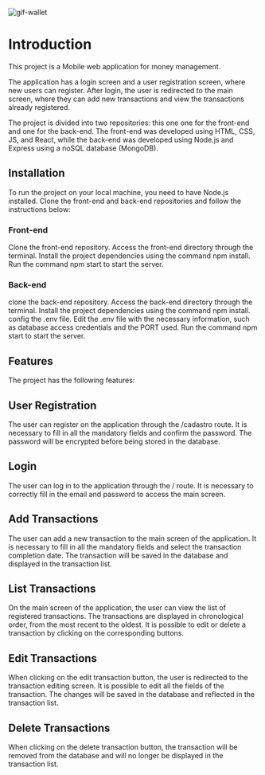 ![gif-wallet](https://user-images.githubusercontent.com/120587680/236262414-05507cf1-e24c-48d0-af6f-c20fe00b3106.gif)

# Introduction
This project is a Mobile web application for money management.

The application has a login screen and a user registration screen, where new users can register. After login, the user is redirected to the main screen, where they can add new transactions and view the transactions already registered.

The project is divided into two repositories: this one one for the front-end and one for the back-end. The front-end was developed using HTML, CSS, JS, and React, while the back-end was developed using Node.js and Express using a noSQL database (MongoDB).

## Installation
To run the project on your local machine, you need to have Node.js installed. Clone the front-end and back-end repositories and follow the instructions below:

### Front-end
Clone the front-end repository.
Access the front-end directory through the terminal.
Install the project dependencies using the command npm install.
Run the command npm start to start the server.

### Back-end
clone the back-end repository.
Access the back-end directory through the terminal.
Install the project dependencies using the command npm install.
config the .env file.
Edit the .env file with the necessary information, such as database access credentials and the PORT used.
Run the command npm start to start the server.

## Features
The project has the following features:

## User Registration
The user can register on the application through the /cadastro route. It is necessary to fill in all the mandatory fields and confirm the password. The password will be encrypted before being stored in the database.

## Login
The user can log in to the application through the / route. It is necessary to correctly fill in the email and password to access the main screen.

## Add Transactions
The user can add a new transaction to the main screen of the application. It is necessary to fill in all the mandatory fields and select the transaction completion date. The transaction will be saved in the database and displayed in the transaction list.

## List Transactions
On the main screen of the application, the user can view the list of registered transactions. The transactions are displayed in chronological order, from the most recent to the oldest. It is possible to edit or delete a transaction by clicking on the corresponding buttons.

## Edit Transactions
When clicking on the edit transaction button, the user is redirected to the transaction editing screen. It is possible to edit all the fields of the transaction. The changes will be saved in the database and reflected in the transaction list.

## Delete Transactions
When clicking on the delete transaction button, the transaction will be removed from the database and will no longer be displayed in the transaction list.
